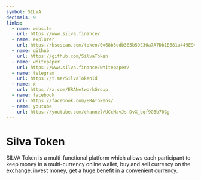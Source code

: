 ```yaml
---
symbol: SILVA
decimals: 9
links:
  - name: website
    url: https://www.silva.finance/
  - name: explorer
    url: https://bscscan.com/token/0x68b5edb385b59E30a7A7Db1E681a449E94DF0213
  - name: github
    url: https://github.com/SilvaToken
  - name: whitepaper
    url: https://www.silva.finance/whitepaper/
  - name: telegram
    url: https://t.me/SilvaTokenId
  - name: x
    url: https://x.com/ERANetworkGroup
  - name: facebook
    url: https://facebook.com/ERATokens/
  - name: youtube
    url: https://youtube.com/channel/UCcMavJs-DvX_bqf9G6b70Gg
---
```


# Silva Token

SILVA Token is a multi-functional platform which allows each participant to keep money in a multi-currency online wallet, buy and sell currency on the exchange, invest money, get a huge benefit in a convenient currency.
